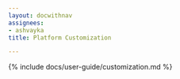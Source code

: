 ```yaml
---
layout: docwithnav
assignees:
- ashvayka
title: Platform Customization

---
```


{% include docs/user-guide/customization.md %}
